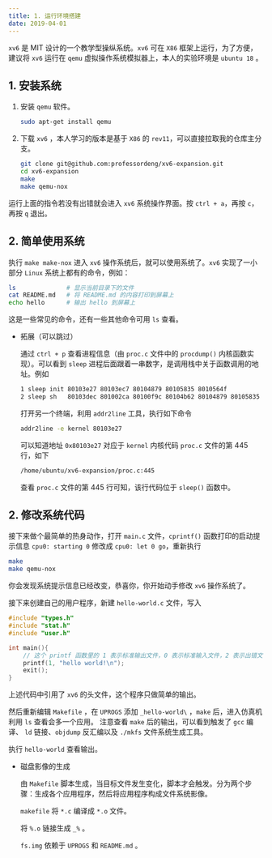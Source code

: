 ```yaml
---
title: 1. 运行环境搭建
date: 2019-04-01
---
```


`xv6` 是 MIT 设计的一个教学型操纵系统。`xv6` 可在 `X86` 框架上运行，为了方便，建议将 `xv6` 运行在 `qemu` 虚拟操作系统模拟器上，本人的实验环境是 `ubuntu 18` 。

## 1. 安装系统

1. 安装 `qemu` 软件。

   ```bash
   sudo apt-get install qemu
   ```

2. 下载 `xv6` ，本人学习的版本是基于 `X86` 的 `rev11`，可以直接拉取我的仓库主分支。

   ```bash
   git clone git@github.com:professordeng/xv6-expansion.git 
   cd xv6-expansion
   make    
   make qemu-nox
   ```
   
运行上面的指令若没有出错就会进入 `xv6` 系统操作界面。按 `ctrl + a`，再按 `c`，再按 `q` 退出。

## 2. 简单使用系统

执行 `make make-nox` 进入 `xv6` 操作系统后，就可以使用系统了。`xv6` 实现了一小部分 `Linux` 系统上都有的命令，例如：

```bash
ls              # 显示当前目录下的文件
cat README.md   # 将 README.md 的内容打印到屏幕上
echo hello      # 输出 hello 到屏幕上
```

这是一些常见的命令，还有一些其他命令可用 `ls` 查看。

- 拓展（可以跳过）

  通过 `ctrl + p` 查看进程信息（由 `proc.c` 文件中的 `procdump()` 内核函数实现）。可以看到 `sleep` 进程后面跟着一串数字，是调用栈中关于函数调用的地址。例如

  ```bash
  1 sleep init 80103e27 80103ec7 80104879 80105835 8010564f
  2 sleep sh   80103dec 801002ca 80100f9c 80104b62 80104879 80105835 8010564f
  ```

  打开另一个终端，利用 `addr2line` 工具，执行如下命令

  ```bash
  addr2line -e kernel 80103e27
  ```

  可以知道地址 `0x80103e27` 对应于 `kernel` 内核代码 `proc.c` 文件的第 445 行，如下

  ```bash
  /home/ubuntu/xv6-expansion/proc.c:445
  ```

  查看 `proc.c` 文件的第 445 行可知，该行代码位于 `sleep()` 函数中。

## 2. 修改系统代码

接下来做个最简单的热身动作，打开 `main.c` 文件，`cprintf()` 函数打印的启动提示信息 `cpu0: starting 0` 修改成 `cpu0: let 0 go`，重新执行

```bash
make 
make qemu-nox
```

你会发现系统提示信息已经改变，恭喜你，你开始动手修改 `xv6` 操作系统了。 



接下来创建自己的用户程序，新建 `hello-world.c` 文件，写入

```c
#include "types.h"
#include "stat.h"
#include "user.h"

int main(){
    // 这个 printf 函数里的 1 表示标准输出文件，0 表示标准输入文件，2 表示出错文件
	printf(1, "hello world!\n");
	exit();
}
```

上述代码中引用了 `xv6` 的头文件，这个程序只做简单的输出。

然后重新编辑 `Makefile` ，在 `UPROGS` 添加 `_hello-world\` ，`make` 后，进入仿真机利用 `ls` 查看会多一个应用。  注意查看 `make` 后的输出，可以看到触发了 `gcc` 编译、 `ld` 链接、`objdump` 反汇编以及 `./mkfs` 文件系统生成工具。

执行 `hello-world` 查看输出。

- 磁盘影像的生成

  由 `Makefile` 脚本生成，当目标文件发生变化，脚本才会触发。分为两个步骤：生成各个应用程序，然后将应用程序构成文件系统影像。

  `makefile` 将 `*.c` 编译成 `*.o` 文件。

  将 `%.o` 链接生成 `_%` 。

  `fs.img` 依赖于 `UPROGS` 和 `README.md` 。





